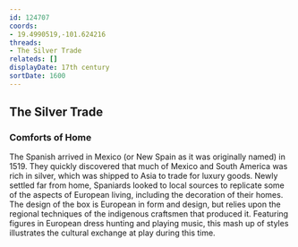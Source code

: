 ```yaml
---
id: 124707
coords:
- 19.4990519,-101.624216
threads:
- The Silver Trade
relateds: []
displayDate: 17th century
sortDate: 1600
---
```


## The Silver Trade

### Comforts of Home

The Spanish arrived in Mexico (or New Spain as it was originally named) in 1519. They quickly discovered that much of Mexico and South America was rich in silver, which was shipped to Asia to trade for luxury goods. Newly settled far from home, Spaniards looked to local sources to replicate some of the aspects of European living, including the decoration of their homes. The design of the box is European in form and design, but relies upon the regional techniques of the indigenous craftsmen that produced it. Featuring figures in European dress hunting and playing music, this mash up of styles illustrates the cultural exchange at play during this time. 
